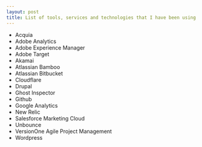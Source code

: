 ```yaml
---
layout: post
title: List of tools, services and technologies that I have been using in 2016
---
```


<ul>
<li>Acquia</li>
<li>Adobe Analytics</li>
<li>Adobe Experience Manager</li>
<li>Adobe Target</li>
<li>Akamai</li>
<li>Atlassian Bamboo</li>
<li>Atlassian Bitbucket</li>
<li>Cloudflare</li>
<li>Drupal</li>
<li>Ghost Inspector</li>
<li>Github</li>
<li>Google Analytics</li>
<li>New Relic</li>
<li>Salesforce Marketing Cloud</li>
<li>Unbounce</li>
<li>VersionOne Agile Project Management</li>
<li>Wordpress</li>
</ul>
<p style="clear:both;">&nbsp;</p>
